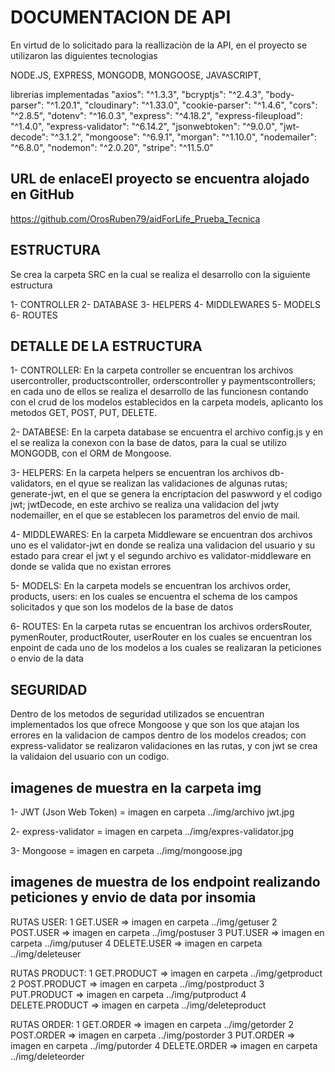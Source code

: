 # DOCUMENTACION DE API
En virtud de lo solicitado para la reallizaciòn de la API, en el proyecto se utilizaron las diguientes tecnologias

NODE.JS, EXPRESS, MONGODB, MONGOOSE, JAVASCRIPT, 

librerias implementadas
    "axios": "^1.3.3",
    "bcryptjs": "^2.4.3",
    "body-parser": "^1.20.1",
    "cloudinary": "^1.33.0",
    "cookie-parser": "^1.4.6",
    "cors": "^2.8.5",
    "dotenv": "^16.0.3",
    "express": "^4.18.2",
    "express-fileupload": "^1.4.0",
    "express-validator": "^6.14.2",
    "jsonwebtoken": "^9.0.0",
    "jwt-decode": "^3.1.2",
    "mongoose": "^6.9.1",
    "morgan": "^1.10.0",
    "nodemailer": "^6.8.0",
    "nodemon": "^2.0.20",
    "stripe": "^11.5.0"

## URL de enlaceEl proyecto se encuentra alojado en GitHub
https://github.com/OrosRuben79/aidForLife_Prueba_Tecnica


## ESTRUCTURA

Se crea la carpeta SRC en la cual se realiza el desarrollo con la siguiente estructura

1- CONTROLLER
2- DATABASE
3- HELPERS
4- MIDDLEWARES
5- MODELS
6- ROUTES


## DETALLE DE LA ESTRUCTURA

1- CONTROLLER: 
            En la carpeta controller se encuentran los archivos usercontroller, productscontroller, orderscontroller y paymentscontrollers; en cada uno de ellos se realiza el desarrollo de las funcionesn contando con el crud de los modelos establecidos en la carpeta models, aplicanto los metodos GET, POST, PUT, DELETE.
            
2- DATABESE:
            En la carpeta database se encuentra el archivo config.js y en el se realiza la conexon con la base de datos, para la cual se utilizo MONGODB, con el ORM de Mongoose.

3- HELPERS:
            En la carpeta helpers se encuentran los archivos db-validators, en el qyue se realizan las validaciones de algunas rutas; generate-jwt, en el que se genera la encriptacion del paswword y el codigo jwt; jwtDecode, en este archivo se realiza una validacion del jwty nodemailler, en el que se establecen los parametros del envio de mail.

4- MIDDLEWARES:
            En la carpeta Middleware se encuentran dos archivos uno es el validator-jwt en donde se realiza una validacion del usuario y su estado para crear el jwt y el segundo archivo es validator-middleware en donde se valida que no existan errores

5- MODELS:
            En la carpeta models se encuentran los archivos order, products, users: en los cuales se encuentra el schema de los campos solicitados y que son los modelos de la base de datos 

6- ROUTES:
            En la carpeta rutas se encuentran los archivos ordersRouter, pymenRouter, productRouter, userRouter en los cuales se encuentran los enpoint de cada uno de los modelos a los cuales se realizaran la peticiones o envio de la data


## SEGURIDAD

Dentro de los metodos de seguridad utilizados se encuentran implementados los que ofrece Mongoose y que son los que atajan los errores en la validacion de campos dentro de los modelos creados; con express-validator se realizaron validaciones en las rutas, y con jwt se crea la validaion del usuario con un codigo.


## imagenes de muestra en la carpeta img

1- JWT (Json Web Token) = imagen en carpeta ../img/archivo jwt.jpg

2- express-validator = imagen en carpeta ../img/expres-validator.jpg

3- Mongoose = imagen en carpeta ../img/mongoose.jpg

## imagenes de muestra de los endpoint realizando peticiones y envio de data por insomia

RUTAS USER:
        1 GET.USER => imagen en carpeta ../img/getuser
        2 POST.USER => imagen en carpeta ../img/postuser
        3 PUT.USER => imagen en carpeta ../img/putuser
        4 DELETE.USER => imagen en carpeta ../img/deleteuser

RUTAS PRODUCT:
        1 GET.PRODUCT => imagen en carpeta ../img/getproduct
        2 POST.PRODUCT => imagen en carpeta ../img/postproduct
        3 PUT.PRODUCT => imagen en carpeta ../img/putproduct
        4 DELETE.PRODUCT => imagen en carpeta ../img/deleteproduct

RUTAS ORDER:
        1 GET.ORDER => imagen en carpeta ../img/getorder
        2 POST.ORDER => imagen en carpeta ../img/postorder
        3 PUT.ORDER => imagen en carpeta ../img/putorder
        4 DELETE.ORDER => imagen en carpeta ../img/deleteorder


